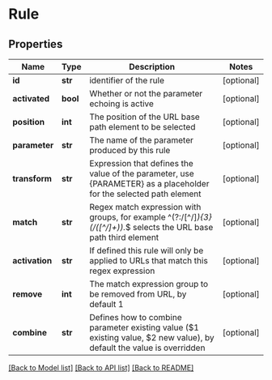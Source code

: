 # Rule

## Properties
Name | Type | Description | Notes
------------ | ------------- | ------------- | -------------
**id** | **str** | identifier of the rule | [optional] 
**activated** | **bool** | Whether or not the parameter echoing is active | [optional] 
**position** | **int** | The position of the URL base path element to be selected | [optional] 
**parameter** | **str** | The name of the parameter produced by this rule | [optional] 
**transform** | **str** | Expression that defines the value of the parameter, use {PARAMETER} as a placeholder for the selected path element | [optional] 
**match** | **str** | Regex match expression with groups, for example ^(?:/[^/]*){3}(/([^/]+)).*$ selects the URL base path third element | [optional] 
**activation** | **str** | If defined this rule will only be applied to URLs that match this regex expression | [optional] 
**remove** | **int** | The match expression group to be removed from URL, by default 1 | [optional] 
**combine** | **str** | Defines how to combine parameter existing value ($1 existing value, $2 new value), by default the value is overridden | [optional] 

[[Back to Model list]](../README.md#documentation-for-models) [[Back to API list]](../README.md#documentation-for-api-endpoints) [[Back to README]](../README.md)

